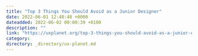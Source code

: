 ```yaml
---
title: "Top 3 Things You Should Avoid as a Junior Designer"
date: 2022-06-01 12:48:48 +0000
dateadded: 2022-06-02 00:00:39 +0100
description: ""
link: "https://uxplanet.org/top-3-things-you-should-avoid-as-a-junior-designer-87fac83bddcf?source=rss----819cc2aaeee0---4"
category:
directory: _directory/ux-planet.md
---
```

